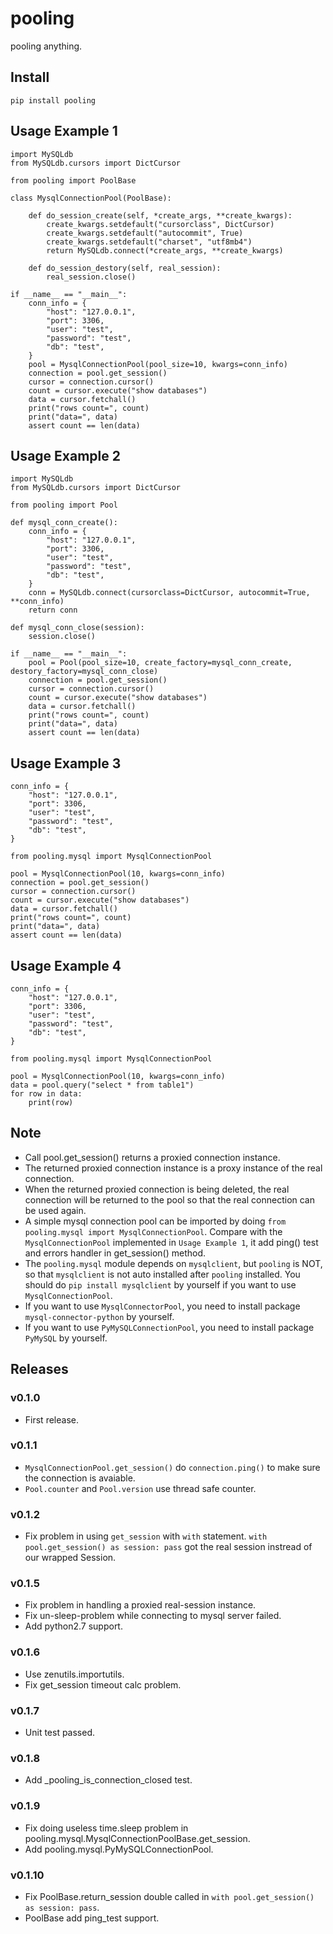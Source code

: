 # pooling

pooling anything.

## Install

```
pip install pooling
```

## Usage Example 1


```
import MySQLdb
from MySQLdb.cursors import DictCursor

from pooling import PoolBase

class MysqlConnectionPool(PoolBase):
    
    def do_session_create(self, *create_args, **create_kwargs):
        create_kwargs.setdefault("cursorclass", DictCursor)
        create_kwargs.setdefault("autocommit", True)
        create_kwargs.setdefault("charset", "utf8mb4")
        return MySQLdb.connect(*create_args, **create_kwargs)

    def do_session_destory(self, real_session):
        real_session.close()

if __name__ == "__main__":
    conn_info = {
        "host": "127.0.0.1",
        "port": 3306,
        "user": "test",
        "password": "test",
        "db": "test",
    }
    pool = MysqlConnectionPool(pool_size=10, kwargs=conn_info)
    connection = pool.get_session()
    cursor = connection.cursor()
    count = cursor.execute("show databases")
    data = cursor.fetchall()
    print("rows count=", count)
    print("data=", data)
    assert count == len(data)

```

## Usage Example 2

```
import MySQLdb
from MySQLdb.cursors import DictCursor

from pooling import Pool

def mysql_conn_create():
    conn_info = {
        "host": "127.0.0.1",
        "port": 3306,
        "user": "test",
        "password": "test",
        "db": "test",
    }
    conn = MySQLdb.connect(cursorclass=DictCursor, autocommit=True, **conn_info)
    return conn

def mysql_conn_close(session):
    session.close()

if __name__ == "__main__":
    pool = Pool(pool_size=10, create_factory=mysql_conn_create, destory_factory=mysql_conn_close)
    connection = pool.get_session()
    cursor = connection.cursor()
    count = cursor.execute("show databases")
    data = cursor.fetchall()
    print("rows count=", count)
    print("data=", data)
    assert count == len(data)
```

## Usage Example 3

```
conn_info = {
    "host": "127.0.0.1",
    "port": 3306,
    "user": "test",
    "password": "test",
    "db": "test",
}

from pooling.mysql import MysqlConnectionPool

pool = MysqlConnectionPool(10, kwargs=conn_info)
connection = pool.get_session()
cursor = connection.cursor()
count = cursor.execute("show databases")
data = cursor.fetchall()
print("rows count=", count)
print("data=", data)
assert count == len(data)
```

## Usage Example 4

```
conn_info = {
    "host": "127.0.0.1",
    "port": 3306,
    "user": "test",
    "password": "test",
    "db": "test",
}

from pooling.mysql import MysqlConnectionPool

pool = MysqlConnectionPool(10, kwargs=conn_info)
data = pool.query("select * from table1")
for row in data:
    print(row)

```

## Note

* Call pool.get_session() returns a proxied connection instance.
* The returned proxied connection instance is a proxy instance of the real connection.
* When the returned proxied connection is being deleted, the real connection will be returned to the pool so that the real connection can be used again.
* A simple mysql connection pool can be imported by doing `from pooling.mysql import MysqlConnectionPool`. Compare with the `MysqlConnectionPool` implemented in `Usage Example 1`, it add ping() test and errors handler in get_session() method.
* The `pooling.mysql` module depends on `mysqlclient`, but `pooling` is NOT, so that `mysqlclient` is not auto installed after `pooling` installed. You should do `pip install mysqlclient` by yourself if you want to use `MysqlConnectionPool`.
* If you want to use `MysqlConnectorPool`, you need to install package `mysql-connector-python` by yourself.
* If you want to use `PyMySQLConnectionPool`, you need to install package `PyMySQL` by yourself.

## Releases

### v0.1.0

- First release.

### v0.1.1

- `MysqlConnectionPool.get_session()` do `connection.ping()` to make sure the connection is avaiable.
- `Pool.counter` and `Pool.version` use thread safe counter.

### v0.1.2

- Fix problem in using `get_session` with `with` statement. `with pool.get_session() as session: pass` got the real session instread of our wrapped Session.

### v0.1.5

- Fix problem in handling a proxied real-session instance.
- Fix un-sleep-problem while connecting to mysql server failed.
- Add python2.7 support.

### v0.1.6

- Use zenutils.importutils.
- Fix get_session timeout calc problem.

### v0.1.7

- Unit test passed.

### v0.1.8

- Add _pooling_is_connection_closed test.

### v0.1.9

- Fix doing useless time.sleep problem in pooling.mysql.MysqlConnectionPoolBase.get_session.
- Add pooling.mysql.PyMySQLConnectionPool.

### v0.1.10

- Fix PoolBase.return_session double called in `with pool.get_session() as session: pass`.
- PoolBase add ping_test support.
